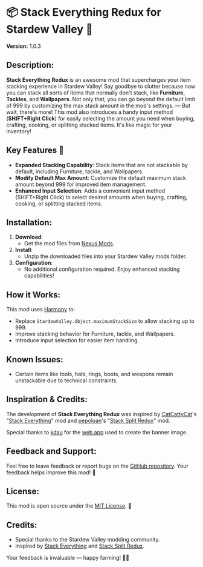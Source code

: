 # 📦 Stack Everything Redux for Stardew Valley 🌱

**Version:** 1.0.3

## Description:
**Stack Everything Redux** is an awesome mod that supercharges your item stacking experience in Stardew Valley! Say goodbye to clutter because now you can stack all sorts of items that normally don't stack, like **Furniture**, **Tackles**, and **Wallpapers**. Not only that, you can go beyond the default limit of 999 by customizing the max stack amount in the mod's settings.
— But wait, there's more! This mod also introduces a handy input method (**SHIFT+Right Click**) for easily selecting the amount you need when buying, crafting, cooking, or splitting stacked items. It's like magic for your inventory!

## Key Features 🌟
- **Expanded Stacking Capability**: Stack items that are not stackable by default, including Furniture, tackle, and Wallpapers.
- **Modify Default Max Amount**: Customize the default maximum stack amount beyond 999 for improved item management.
- **Enhanced Input Selection**: Adds a convenient input method (SHIFT+Right Click) to select desired amounts when buying, crafting, cooking, or splitting stacked items.

## Installation:
1. **Download**:
   - Get the mod files from [Nexus Mods](https://www.nexusmods.com/stardewvalley/mods/22381).
2. **Install**:
   - Unzip the downloaded files into your Stardew Valley mods folder.
3. **Configuration**:
   - No additional configuration required. Enjoy enhanced stacking capabilities!

## How it Works:
This mod uses [Harmony](https://github.com/pardeike/Harmony) to:
- Replace `StardewValley.Object.maximumStackSize` to allow stacking up to 999.
- Improve stacking behavior for Furniture, tackle, and Wallpapers.
- Introduce input selection for easier item handling.

## Known Issues:
- Certain items like tools, hats, rings, boots, and weapons remain unstackable due to technical constraints.

## Inspiration & Credits:
The development of **Stack Everything Redux** was inspired by [CatCattyCat](https://www.nexusmods.com/stardewvalley/users/44734342)'s "[Stack Everything](https://www.nexusmods.com/stardewvalley/mods/2053)" mod and [pepoluan](https://www.nexusmods.com/stardewvalley/users/27024274)'s "[Stack Split Redux](https://www.nexusmods.com/stardewvalley/mods/8967)" mod.

Special thanks to [kdau](https://www.kdau.com/) for the [web app](https://www.kdau.com/scrollish) used to create the banner image.

## Feedback and Support:
Feel free to leave feedback or report bugs on the [GitHub repository](https://github.com/thimadera/StardewMods/issues). Your feedback helps improve this mod! 🌟

## License:
This mod is open source under the [MIT License](../LICENSE). 📜

## Credits:
- Special thanks to the Stardew Valley modding community.
- Inspired by [Stack Everything](https://www.nexusmods.com/stardewvalley/mods/2053) and [Stack Split Redux](https://www.nexusmods.com/stardewvalley/mods/8967).

Your feedback is invaluable — happy farming! 🌾🐓
